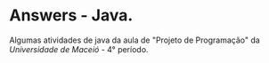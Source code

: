 # Answers - Java.

Algumas atividades de java da aula de "Projeto de Programação" da _Universidade de Maceió_ - 4° período.
